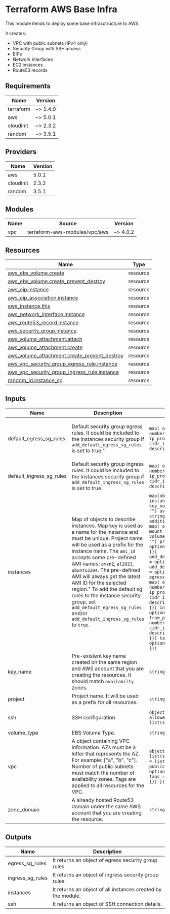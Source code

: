 # Terraform AWS Base Infra

This module itends to deploy some base infrasctructure to AWS.

It creates:

- VPC with public subnets (IPv4 only)
- Security Group with SSH access
- EIPs
- Network interfaces
- EC2 instances
- Route53 records

## Requirements

| Name | Version |
|------|---------|
| terraform | ~> 1.4.0 |
| aws | ~> 5.0.1 |
| cloudinit | ~> 2.3.2 |
| random | ~> 3.5.1 |

## Providers

| Name | Version |
|------|---------|
| aws | 5.0.1 |
| cloudinit | 2.3.2 |
| random | 3.5.1 |

## Modules

| Name | Source | Version |
|------|--------|---------|
| vpc | terraform-aws-modules/vpc/aws | ~> 4.0.2 |

## Resources

| Name | Type |
|------|------|
| [aws_ebs_volume.create](https://registry.terraform.io/providers/hashicorp/aws/latest/docs/resources/ebs_volume) | resource |
| [aws_ebs_volume.create_prevent_destroy](https://registry.terraform.io/providers/hashicorp/aws/latest/docs/resources/ebs_volume) | resource |
| [aws_eip.instance](https://registry.terraform.io/providers/hashicorp/aws/latest/docs/resources/eip) | resource |
| [aws_eip_association.instance](https://registry.terraform.io/providers/hashicorp/aws/latest/docs/resources/eip_association) | resource |
| [aws_instance.this](https://registry.terraform.io/providers/hashicorp/aws/latest/docs/resources/instance) | resource |
| [aws_network_interface.instance](https://registry.terraform.io/providers/hashicorp/aws/latest/docs/resources/network_interface) | resource |
| [aws_route53_record.instance](https://registry.terraform.io/providers/hashicorp/aws/latest/docs/resources/route53_record) | resource |
| [aws_security_group.instance](https://registry.terraform.io/providers/hashicorp/aws/latest/docs/resources/security_group) | resource |
| [aws_volume_attachment.attach](https://registry.terraform.io/providers/hashicorp/aws/latest/docs/resources/volume_attachment) | resource |
| [aws_volume_attachment.create](https://registry.terraform.io/providers/hashicorp/aws/latest/docs/resources/volume_attachment) | resource |
| [aws_volume_attachment.create_prevent_destroy](https://registry.terraform.io/providers/hashicorp/aws/latest/docs/resources/volume_attachment) | resource |
| [aws_vpc_security_group_egress_rule.instance](https://registry.terraform.io/providers/hashicorp/aws/latest/docs/resources/vpc_security_group_egress_rule) | resource |
| [aws_vpc_security_group_ingress_rule.instance](https://registry.terraform.io/providers/hashicorp/aws/latest/docs/resources/vpc_security_group_ingress_rule) | resource |
| [random_id.instance_sg](https://registry.terraform.io/providers/hashicorp/random/latest/docs/resources/id) | resource |

## Inputs

| Name | Description | Type | Default | Required |
|------|-------------|------|---------|:--------:|
| default\_egress\_sg\_rules | Default security group egress rules. It could be included to the instances security group if `add_default_egress_sg_rules` is set to true." | ```map( object({ from_port = number to_port = number ip_protocol = string cidr_ipv4 = list(string) description = string }) )``` | ```{ "default_any_to_any": { "cidr_ipv4": [ "0.0.0.0/0" ], "description": "Any to Any", "from_port": -1, "ip_protocol": "-1", "to_port": -1 } }``` | no |
| default\_ingress\_sg\_rules | Default security group ingress rules.   It could be included to the instances security group if `add_default_ingress_sg_rules` is set to true. | ```map( object({ from_port = number to_port = number ip_protocol = string cidr_ipv4 = list(string) description = string }) )``` | `{}` | no |
| instances | Map of objects to describe instances.   Map key is used as a name for the instance and must be unique.   Project name will be used as a prefix for the instance name.   The `ami_id` accepts some pre-defined AMI names: `amzn2`, `al2023`, `ubuntu2204`.   The pre-defined AMI will always get the latest AMI ID for the selected region."   To add the default sg rules to the instance security group, set `add_default_egress_sg_rules` and/or `add_default_ingress_sg_rules` to `true`. | ```map(object({ ami_id = string instance_type = string key_name = optional(string, "") availability_zone = string disk_size = number additional_disks = optional( map( object({ size = number mount_point = string volume_id = optional(string, "") prevent_destroy = optional(bool, false) }) ), {}) add_default_egress_sg_rules = optional(bool, true) add_default_ingress_sg_rules = optional(bool, false) egress_sg_rules = optional( map( object({ from_port = number to_port = number ip_protocol = string cidr_ipv4 = list(string) description = string }) ), {}) ingress_sg_rules = optional( map( object({ from_port = number to_port = number ip_protocol = string cidr_ipv4 = list(string) description = string }) ), {}) tags = optional(map(string), {}) }))``` | n/a | yes |
| key\_name | Pre-existent key name created on the same region and AWS account that you are creating the resources. It should match `availabilty` zones. | `string` | n/a | yes |
| project | Project name. It will be used as a prefix for all resources. | `string` | n/a | yes |
| ssh | SSH configuration. | ```object({ port = number allowed_cidr_blocks = list(string) })``` | ```{ "allowed_cidr_blocks": [ "0.0.0.0/0" ], "port": 22 }``` | no |
| volume\_type | EBS Volume Type. | `string` | `"gp3"` | no |
| vpc | A object containing VPC information. AZs must be a letter that represents the AZ. For example: [\"a\", \"b\", \"c\"]. Number of public subnets must match the number of availability zones. Tags are applied to all resources for the VPC. | ```object({ cidr = string azs = list(string) public_subnets = list(string) public_subnet_tags = optional(map(string), {}) tags = optional(map(string), {}) })``` | n/a | yes |
| zone\_domain | A already hosted Route53 domain under the same AWS account that you are creating the resource. | `string` | n/a | yes |

## Outputs

| Name | Description |
|------|-------------|
| egress\_sg\_rules | It returns an object of egress security group rules. |
| ingress\_sg\_rules | It returns an object of ingress security group rules. |
| instances | It returns an object of all instances created by the module. |
| ssh | It returns an object of SSH connection details. |
